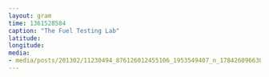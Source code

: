 ```yaml
---
layout: gram
time: 1361528584
caption: "The Fuel Testing Lab"
latitude: 
longitude: 
media:
- media/posts/201302/11230494_876126012455106_1953549407_n_17842609663000351.jpg
---
```

